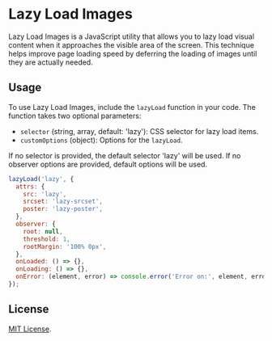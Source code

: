# Lazy Load Images

Lazy Load Images is a JavaScript utility that allows you to lazy load visual content when it approaches the visible area of the screen. This technique helps improve page loading speed by deferring the loading of images until they are actually needed.

## Usage

To use Lazy Load Images, include the `lazyLoad` function in your code. The function takes two optional parameters:

- `selector` (string, array, default: 'lazy'): CSS selector for lazy load items.
- `customOptions` (object): Options for the `lazyLoad`.

If no selector is provided, the default selector 'lazy' will be used.
If no observer options are provided, default options will be used.

```javascript
lazyLoad('lazy', {
  attrs: {
    src: 'lazy',
    srcset: 'lazy-srcset',
    poster: 'lazy-poster',
  },
  observer: {
    root: null,
    threshold: 1,
    rootMargin: '100% 0px',
  },
  onLoaded: () => {},
  onLoading: () => {},
  onError: (element, error) => console.error('Error on:', element, error),
});
```

## License

[MIT License](https://choosealicense.com/licenses/mit/).
